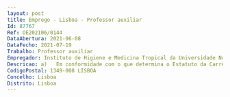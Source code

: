 ```yaml
--- 
layout: post
title: Emprego - Lisboa - Professor auxiliar
Id: 87767
Ref: OE202106/0144
DataAbertura: 2021-06-08
DataFecho: 2021-07-19
Trabalho: Professor auxiliar
Empregador: Instituto de Higiene e Medicina Tropical da Universidade Nova de Lisboa - NOVA Institute of Hygiene
Descricao: a)	Em conformidade com o que determina o Estatuto da Carreira Docente Universitária, é requisito para a candidatura ao concurso em apreço, ser titular do grau de doutor, nos termos do artigo 41º A b)	Os titulares de graus académicos atribuídos por instituições de ensino superior estrangeiras deverão ser detentores de reconhecimento do grau de Doutor nos termos do Decreto Lei n.º 66 2018, de 16 de agosto, publicado no Diário da República, 1.ª série, nº 57 c)	O reconhecimento do grau de Doutor, a que se refere a alínea anterior, deverá ser obtido até à data do termo do prazo concedido para a celebração do contrato, caso o candidato ordenado em lugar elegível tenha obtido o grau de Doutor no estrangeiro
CodigoPostal: 1349-008 LISBOA
Concelho: Lisboa
Distrito: Lisboa
--- 
```

